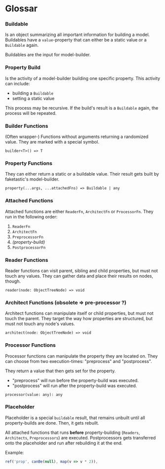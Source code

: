 # Glossar

### Buildable

Is an object summarizing all important information for building a model.
Buildables have a `value`-property that can either be a static value or a `Buildable` again.

Buildables are the input for model-builder.

### Property Build

Is the activity of a model-builder building one specific property. This activity can include:

- building a `Buildable`
- setting a static value

This process may be recursive. If the build's result is a `Buildable` again,
the process will be repeated.

### Builder Functions

(Often wrapper-) Functions without arguments returning a randomized value.
They are marked with a special symbol.

`builder<T>() => T`

### Property Functions

They can either return a static or a buildable value. Their result gets built by
faketastic's model-builder.

`property(...args, ...attachedFns) => Buildable | any`

### Attached Functions

Attached functions are either `ReaderFn`, `ArchitectFn` or `ProcessorFn`.
They run in the following order:

1. `ReaderFn`
2. `ArchitectFn`
3. `PreprocessorFn`
4. _(property-build)_
5. `PostprocessorFn`

### Reader Functions

Reader functions can visit parent, sibling and child properties, but must not touch any values.
They can gather data and place their results on nodes, though.

`reader(node: ObjectTreeNode) => void`

### Architect Functions (obsolete => pre-processor ?)

Architect functions can manipulate itself or child properties, but must not touch the parent.
They target the way how properties are structured, but must not touch any node's values.

`architect(node: ObjectTreeNode) => void`

### Processor Functions

Processor functions can manipulate the property they are located on.
They can choose from two execution-times: "preprocess" and "postprocess".

They return a value that then gets set for the property.

- "preprocess" will run before the property-build was executed.
- "postprocess" will run after the property-build was executed.

`processor(value: any): any`

### Placeholder

Placeholder is a special `buildable` result, that remains unbuilt until all property-builds are done.
Then, it gets rebuilt.

All attached functions that runs **before** property-building (`Readers`, `Architects`, `Preprocessors`) are executed.
Postprocessors gets transferred onto the placeholder and run after rebuilding it at the end.

Example:

```ts
ref('prop', canBe(null), map(v => v * 2)),
```
